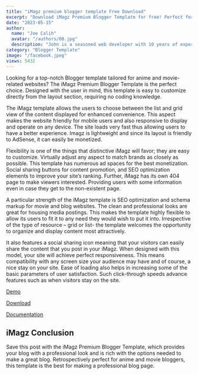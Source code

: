 ```yaml
---
title: "iMagz premium blogger template Free Download"
excerpt: "Download iMagz Premium Blogger Template for free! Perfect for anime and movie blog on blogger fully customizable list and grid view options."
date: "2023-05-15"
author:
  name: "Joe Calih"
  avatar: "/authors/08.jpg"
  description: "John is a seasoned web developer with 10 years of experience in React and Next.js."
category: "Blogger Template"
image: "/facebook.jpeg"
views: 5432
---
```



Looking for a top-notch Blogger template tailored for anime and movie-related websites? The iMagz Premium Blogger Template is the perfect choice. Designed with the user in mind, this template is easy to customize directly from the layout section, requiring no coding knowledge.

The iMagz template allows the users to choose between the list and grid view of the content displayed for enhanced convenience. This aspect makes the website friendly for mobile users and also responsive to display and operate on any device. The site loads very fast thus allowing users to have a better experience. Imagz is lightweight and since its layout is friendly to AdSense, it can easily be monetized.

Flexibility is one of the things that distinctive iMagz will favor; they are easy to customize. Virtually adjust any aspect to match brands as closely as possible. This template has numerous ad spaces for the best monetization. Social sharing buttons for content promotion, and SEO optimization elements to improve your site’s ranking. Further, iMagz has its own 404 page to make viewers interested. Providing users with some information even in case they get to the non-existent page.

A particular strength of the iMagz template is SEO optimization and schema markup for movie and blog websites. The clean and professional looks are great for housing media postings. This makes the template highly flexible to allow its users to fit it to any need they would wish to put it into. Irrespective of the type of resource – grid or list- the template welcomes the opportunity to organize and display content most attractively.

It also features a social sharing icon meaning that your visitors can easily share the content that you post in your iMagz. When designed with this model, your site will achieve perfect responsiveness. This means compatibility with any screen size your audience may have and of course, a nice stay on your site. Ease of loading also helps in increasing some of the basic parameters of user satisfaction. Such click-through speeds advance features such as when visitors stay on the site.

[Demo](https://imagz.jagodesain.com/)

[Download](https://joecalih.co.ke/imagz-blogger-template/)

[Documentation](https://docs.jagodesain.com/)

## iMagz Conclusion

Save this post with the iMagz Premium Blogger Template, which provides your blog with a professional look and is rich with the options needed to make a great blog. Retrospectively perfect for anime and movie bloggers, this template is the best for making a professional blog page.
